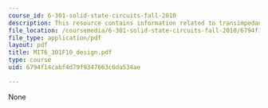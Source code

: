```yaml
---
course_id: 6-301-solid-state-circuits-fall-2010
description: This resource contains information related to transimpedance amplifier.
file_location: /coursemedia/6-301-solid-state-circuits-fall-2010/6794f14cabf4d79f9347663c6da534ae_MIT6_301F10_design.pdf
file_type: application/pdf
layout: pdf
title: MIT6_301F10_design.pdf
type: course
uid: 6794f14cabf4d79f9347663c6da534ae

---
```

None